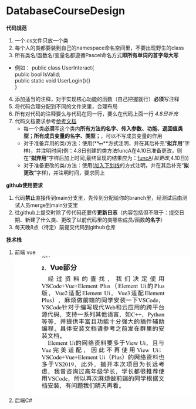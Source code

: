 # DatabaseCourseDesign
**代码规范**
1. 一个.cs文件只放一个类
2. 每个人的类都要装到自己的namespace命名空间里，不要出现野生的class
3. 所有类名/函数名/变量名都遵循Pascel命名方式**即所有单词的首字母大写**
- 例如： public class UserInteract{  
    public bool IsValid;  
    public static void UserLogin(){}  
}
4. 添加适当的注释，对于实现核心功能的函数（自己把握就行）**必须**写注释
5. 将代码合理分配到不同的文件夹里，合理布局
6. 所有对代码的注释要么与代码在同一行，要么在代码上面一行
*4.8日补充*
7. 代码文档要求参考[参考文档](后端说明文档规范.md)
    - 每一个类**必须**写这个类内**所有方法的名字、传入参数、功能、返回值类型；所有成员变量的名字、类型；**，可以不写成员变量的作用
    - 对于准备弃用的类/方法：使用(**~~...~~**方式注明，并在其后补充“**拟弃用**”字样)，并注明时间(例：4.8日创建的类方法funcA在4.10日准备更改，则在“**拟弃用**”字样后加上时间,最终呈现的结果应为：<u>funcA</u>(*拟更改*,4.10日))
    - 对于准备更改的类/方法：使用(<u>加入下划线</u>的方式注明，并在其后补充“**拟更改**”字样)，并注明时间，要求同上

**github使用要求**
1. 代码**禁止**直接传到main分支里，先传到分配给你的branch里，经测试后由测试人员merge到main分支里
2. 往github上提交时除了传代码还要传**更新日志**（内容包括但不限于：提交日期、新建了什么类、更改了以前代码里的类哪些成员/函数**的名字**）
3. 每天晚8点（待定）前提交代码到github仓库

**技术栈**
1. 前端 vue 
![VueSuggestion](../../Images/VueSuggestion.jpg)
2. 后端C#
    